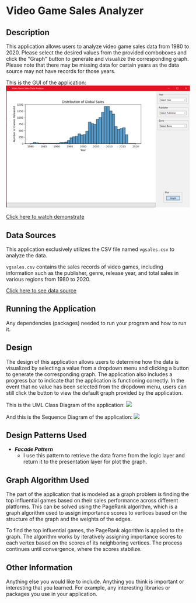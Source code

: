 # Video Game Sales Analyzer
 
## Description
This application allows users to analyze video game sales data from 1980 to 2020. Please select the desired values from the provided comboboxes and click the "Graph" button to generate and visualize the corresponding graph. Please note that there may be missing data for certain years as the data source may not have records for those years.

This is the GUI of the application:
<img src="app_gui.png">

[Click here to watch demonstrate](https://youtu.be/XHIWnEcrNj0)

## Data Sources
This application exclusively utilizes the CSV file named ```vgsales.csv``` to analyze the data.

```vgsales.csv``` contains the sales records of video games, including information such as the publisher, genre, release year, and total sales in various regions from 1980 to 2020.

[Click here to see data source](https://www.kaggle.com/datasets/gregorut/videogamesales)
 
## Running the Application
Any dependencies (packages) needed to run your program and how to run it.
 
## Design
The design of this application allows users to determine how the data is visualized by selecting a value from a dropdown menu and clicking a button to generate the corresponding graph. The application also includes a progress bar to indicate that the application is functioning correctly. In the event that no value has been selected from the dropdown menu, users can still click the button to view the default graph provided by the application.

This is the UML Class Diagram of the application:
<img src="UML.png">

And this is the Sequence Diagram of the application:
<img src="sequence.png">

## Design Patterns Used
* ***Facade Pattern***
    * I use this pattern to retrieve the data frame from the logic layer and return it to the presentation layer for plot the graph.
 
## Graph Algorithm Used
The part of the application that is modeled as a graph problem is finding the top influential games based on their sales performance across different platforms. This can be solved using the PageRank algorithm, which is a graph algorithm used to assign importance scores to vertices based on the structure of the graph and the weights of the edges.

To find the top influential games, the PageRank algorithm is applied to the graph. The algorithm works by iteratively assigning importance scores to each vertex based on the scores of its neighboring vertices. The process continues until convergence, where the scores stabilize.
 
## Other Information
Anything else you would like to include. Anything you think is important or interesting that you learned. For example, any interesting libraries or packages you use in your application.
